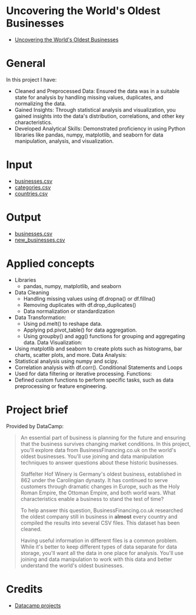 # Uncovering the World's Oldest Businesses
- [Uncovering the World's Oldest Businesses](https://app.datacamp.com/learn/projects/worlds-oldest-business)

# General

In this project I have:
- Cleaned and Preprocessed Data: Ensured the data was in a suitable state for analysis by handling missing values, duplicates, and normalizing the data.
- Gained Insights: Through statistical analysis and visualization, you gained insights into the data's distribution, correlations, and other key characteristics.
- Developed Analytical Skills: Demonstrated proficiency in using Python libraries like pandas, numpy, matplotlib, and seaborn for data manipulation, analysis, and visualization.

# Input

- [businesses.csv](./datasets/businesses.csv)
- [categories.csv](./datasets/categories.csv)
- [countries.csv](./datasets/countries.csv)

# Output

- [businesses.csv](./notebook.ipynb)
- [new_businesses.csv](./datasets/new_businesses.csv)

# Applied concepts

- Libraries
  - pandas, numpy, matplotlib, and seaborn
- Data Cleaning
  - Handling missing values using df.dropna() or df.fillna()
  - Removing duplicates with df.drop_duplicates()
  - Data normalization or standardization
- Data Transformation:
  - Using pd.melt() to reshape data.
  - Applying pd.pivot_table() for data aggregation.
  - Using groupby() and agg() functions for grouping and aggregating data.
Data Visualization:
- Using matplotlib and seaborn to create plots such as histograms, bar charts, scatter plots, and more.
Data Analysis:
- Statistical analysis using numpy and scipy.
- Correlation analysis with df.corr().
Conditional Statements and Loops
- Used for data filtering or iterative processing.
Functions:
- Defined custom functions to perform specific tasks, such as data preprocessing or feature engineering.

# Project brief

Provided by DataCamp:

> An essential part of business is planning for the future and ensuring that the business survives changing market conditions.
> In this project, you'll explore data from BusinessFinancing.co.uk on the world's oldest businesses. You'll use joining and data manipulation techniques to answer questions about these historic businesses.
>
> Staffelter Hof Winery is Germany's oldest business, established in 862 under the Carolingian dynasty. It has continued to serve customers through dramatic changes in Europe, such as the Holy Roman Empire, the Ottoman Empire, and both world wars. What characteristics enable a business to stand the test of time?
> 
> To help answer this question, BusinessFinancing.co.uk researched the oldest company still in business in **almost** every country and compiled the results into several CSV files. This dataset has been cleaned.
> 
> Having useful information in different files is a common problem. While it's better to keep different types of data separate for data storage, you'll want all the data in one place for analysis. You'll use joining and data manipulation to work with this data and better understand the world's oldest businesses.

# Credits
- [Datacamp projects](https://app.datacamp.com/learn/projects/)
